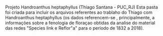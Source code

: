 Projeto Handroanthus heptaphyllus (Thiago Santana - PUC_RJ)
Esta pasta foi criada para incluir os arquivos referentes ao trablaho do Thiago com Handroanthus heptaphyllus (os dados referencem-se , principalmente, a informações sobre a fenologia de floraçao obtidas da analise do material das redes "Species link e Reflor"a" para o período de 1832 a 2018).